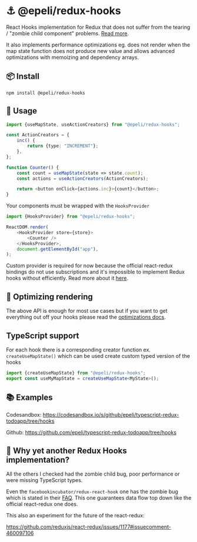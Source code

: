 # ⚓ @epeli/redux-hooks

React Hooks implementation for Redux that does not suffer from the tearing /
"zombie child component" problems. [Read more](#-why-yet-another-redux-hooks-implementation).

It also implements performance optimizations eg. does not render when the map
state function does not produce new value and allows advanced
optimizations with memoizing and dependency arrays.

## 📦 Install

    npm install @epeli/redux-hooks

## 📖 Usage

```ts
import {useMapState, useActionCreators} from "@epeli/redux-hooks";

const ActionCreators = {
    inc() {
        return {type: "INCREMENT"};
    },
};

function Counter() {
    const count = useMapState(state => state.count);
    const actions = useActionCreators(ActionCreators);

    return <button onClick={actions.inc}>{count}</button>;
}
```

Your components must be wrapped with the `HooksProvider`

```ts
import {HooksProvider} from "@epeli/redux-hooks";

ReactDOM.render(
    <HooksProvider store={store}>
        <Counter />
    </HooksProvider>,
    document.getElementById("app"),
);
```

Custom provider is required for now because the official react-redux bindings
do not use subscriptions and it's impossible to implement Redux hooks without
efficiently. Read more about it
[here](https://github.com/reduxjs/react-redux/issues/1177).

## 🚀 Optimizing rendering

The above API is enough for most use cases but if you want to get everything out off
your hooks please read the [optimizations docs](docs/optimizing.md).

## TypeScript support

For each hook there is a corresponding creator function ex. `createUseMapState()`
which can be used create custom typed version of the hooks

```ts
import {createUseMapState} from "@epeli/redux-hooks";
export const useMyMapState = createUseMapState<MyState>();
```

## 📚 Examples

Codesandbox: https://codesandbox.io/s/github/epeli/typescript-redux-todoapp/tree/hooks

Github: https://github.com/epeli/typescript-redux-todoapp/tree/hooks

## 🤔 Why yet another Redux Hooks implementation?

All the others I checked had the zombie child bug, poor performance or were missing TypeScript types.

Even the `facebookincubator/redux-react-hook` one has the zombie bug which is stated in their [FAQ](https://github.com/facebookincubator/redux-react-hook/blob/da74ab765c200133f86b629869ba1fdbf46afa97/README.md#how-does-this-compare-to-react-redux). This one guarantees data flow top down like the official react-redux one does.

This also an experiment for the future of the react-redux:

https://github.com/reduxjs/react-redux/issues/1177#issuecomment-460097106
